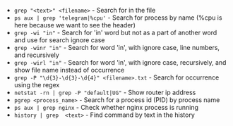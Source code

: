 * `grep "<text>" <filename>` - Search for <text> in the file <filename>
* `ps aux | grep 'telegram|%cpu'` - Search for process by name (%cpu is here because we want to see the header)
* `grep -wi "in"` - Search for 'in' word but not as a part of another word and use for search ignore case
* `grep -winr "in"` - Search for word 'in', with ignore case, line numbers, and recursively
* `grep -wirl "in"` - Search for word 'in', with ignore case, recursively, and show file name instead of occurrence
* `grep -P "\d{3}-\d{3}-\d{4}" <filename>.txt` - Search for occurrence using the regex
* `netstat -rn | grep -P "default|UG"` - Show router ip address
* `pgrep <process_name>` - Search for a process id (PID) by process name
* `ps aux | grep nginx` - Check whether nginx process is running
* `history | grep  <text>` - Find command by text in the history
